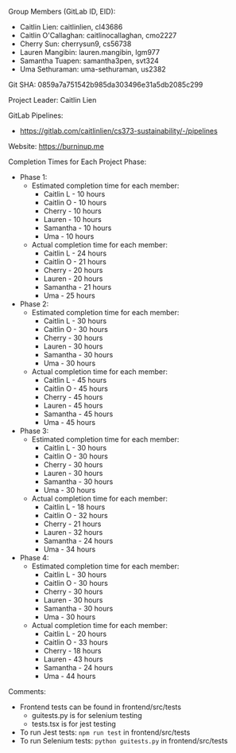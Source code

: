 Group Members (GitLab ID, EID): 
- Caitlin Lien: caitlinlien, cl43686
- Caitlin O'Callaghan: caitlinocallaghan, cmo2227
- Cherry Sun: cherrysun9, cs56738
- Lauren Mangibin: lauren.mangibin, lgm977
- Samantha Tuapen: samantha3pen, svt324
- Uma Sethuraman: uma-sethuraman, us2382

Git SHA: 0859a7a751542b985da303496e31a5db2085c299

Project Leader: Caitlin Lien

GitLab Pipelines: 
- https://gitlab.com/caitlinlien/cs373-sustainability/-/pipelines

Website: https://burninup.me

Completion Times for Each Project Phase:
- Phase 1: 
    - Estimated completion time for each member:
        - Caitlin L - 10 hours
        - Caitlin O - 10 hours
        - Cherry - 10 hours
        - Lauren - 10 hours
        - Samantha - 10 hours
        - Uma - 10 hours
    - Actual completion time for each member:
        - Caitlin L - 24 hours
        - Caitlin O - 21 hours
        - Cherry - 20 hours
        - Lauren - 20 hours
        - Samantha - 21 hours
        - Uma - 25 hours
- Phase 2:
    - Estimated completion time for each member:
        - Caitlin L - 30 hours
        - Caitlin O - 30 hours
        - Cherry - 30 hours
        - Lauren - 30 hours
        - Samantha - 30 hours
        - Uma - 30 hours
    - Actual completion time for each member:
        - Caitlin L - 45 hours
        - Caitlin O - 45 hours
        - Cherry - 45 hours
        - Lauren - 45 hours
        - Samantha - 45 hours
        - Uma - 45 hours
- Phase 3:
    - Estimated completion time for each member:
        - Caitlin L - 30 hours
        - Caitlin O - 30 hours
        - Cherry - 30 hours
        - Lauren - 30 hours
        - Samantha - 30 hours
        - Uma - 30 hours
    - Actual completion time for each member:
        - Caitlin L - 18 hours
        - Caitlin O - 32 hours
        - Cherry - 21 hours
        - Lauren - 32 hours
        - Samantha - 24 hours
        - Uma - 34 hours
- Phase 4: 
    - Estimated completion time for each member: 
        - Caitlin L - 30 hours
        - Caitlin O - 30 hours
        - Cherry - 30 hours
        - Lauren - 30 hours
        - Samantha - 30 hours
        - Uma - 30 hours
    - Actual completion time for each member:
        - Caitlin L - 20 hours
        - Caitlin O - 33 hours
        - Cherry - 18 hours
        - Lauren - 43 hours
        - Samantha - 24 hours
        - Uma - 44 hours

Comments: 
- Frontend tests can be found in frontend/src/tests
    - guitests.py is for selenium testing
    - tests.tsx is for jest testing
- To run Jest tests: `npm run test` in frontend/src/tests
- To run Selenium tests: `python guitests.py` in frontend/src/tests